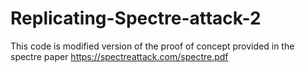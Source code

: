 # Replicating-Spectre-attack-2
This code is modified version of the proof of concept provided in the spectre paper https://spectreattack.com/spectre.pdf
